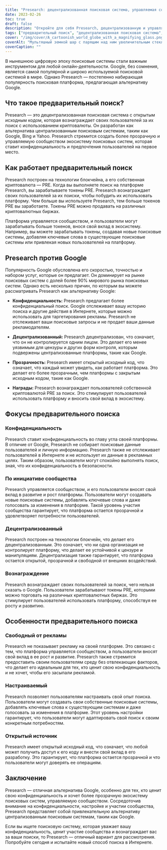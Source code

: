 ```yaml
---
title: "Presearch: децентрализованная поисковая система, управляемая сообществом"
date: 2023-02-26
toc: true
draft: false
description: "Откройте для себя Presearch, децентрализованную и управляемую сообществом поисковую систему, которая вознаграждает пользователей криптовалютой и уважает их конфиденциальность."
tags: ["предварительный поиск", "децентрализованная поисковая система", "сообщество", "вознаграждение за криптовалюту", "конфиденциальность", "альтернатива Гуглу", "технология блокчейн", "Открытый исходный код", "настраиваемый поиск", "без рекламы", "SEO-оптимизированные теги", "экосистема поисковой системы", "конфиденциальность в Интернете", "прозрачная поисковая система", "мотивированные поиски", "мировой рынок поисковых систем", "блокчейн", "цифровая конфиденциальность", "онлайн-конфиденциальность", "децентрализация"]
cover: "/img/cover/A_cartoonish_world_globe_with_a_magnifying_glass.png"
coverAlt: "Мультяшный земной шар с парящим над ним увеличительным стеклом, символизирующий платформу Presearch как децентрализованную поисковую систему, управляемую сообществом."
coverCaption: ""
---
```


В нынешнюю цифровую эпоху поисковые системы стали важным инструментом для любой онлайн-деятельности. Google, без сомнения, является самой популярной и широко используемой поисковой системой в мире. Однако Presearch — постепенно набирающая популярность поисковая платформа, предлагающая альтернативу Google.

## Что такое предварительный поиск?

Presearch — это децентрализованная поисковая система с открытым исходным кодом, которая вознаграждает своих пользователей за их поиск с использованием криптовалюты. Он разработан как альтернатива централизованным поисковым системам, таким как Google, Bing и Yahoo. Presearch стремится создать более прозрачную и управляемую сообществом экосистему поисковых систем, которая ставит конфиденциальность и предпочтения пользователей на первое место.

## Как работает предварительный поиск

Presearch построен на технологии блокчейна, а его собственная криптовалюта — PRE. Когда вы выполняете поиск на платформе Presearch, вы зарабатываете токены PRE. Presearch вознаграждает своих пользователей за их поиски, чтобы побудить их использовать платформу. Чем больше вы используете Presearch, тем больше токенов PRE вы заработаете. Токены PRE можно продавать на различных криптовалютных биржах.

Платформа управляется сообществом, и пользователи могут зарабатывать больше токенов, внося свой вклад в экосистему. Например, вы можете зарабатывать токены, создавая новые поисковые системы, добавляя ключевые слова в существующие поисковые системы или привлекая новых пользователей на платформу.

## Presearch против Google

Популярность Google обусловлена его скоростью, точностью и набором услуг, которые он предлагает. Он доминирует на рынке поисковых систем с долей более 90% мирового рынка поисковых систем. Однако есть несколько причин, по которым вы можете рассматривать Presearch как альтернативу Google:

- **Конфиденциальность:** Presearch предлагает более конфиденциальный поиск. Google отслеживает вашу историю поиска и другие действия в Интернете, которые можно использовать для таргетирования рекламы. Presearch не отслеживает ваши поисковые запросы и не продает ваши данные рекламодателям.

- **Децентрализованный:** Presearch децентрализован, что означает, что он не контролируется одним лицом. Это делает его менее уязвимым для цензуры и других форм контроля, которым подвержены централизованные платформы, такие как Google.

- **Прозрачность:** Presearch имеет открытый исходный код, что означает, что каждый может увидеть, как работает платформа. Это делает его более прозрачным, чем платформы с закрытым исходным кодом, такие как Google.

- **Награды:** Presearch вознаграждает пользователей собственной криптовалютой PRE за поиск. Это стимулирует пользователей использовать платформу и вносить свой вклад в экосистему.

## Фокусы предварительного поиска

### Конфиденциальность

Presearch ставит конфиденциальность во главу угла своей платформы. В отличие от Google, Presearch не собирает поисковые данные пользователей и личную информацию. Presearch также не отслеживает пользователей в Интернете и не использует их данные в рекламных целях. Таким образом, пользователи могут спокойно выполнять поиск, зная, что их конфиденциальность в безопасности.

### По инициативе сообщества

Presearch управляется сообществом, и его пользователи вносят свой вклад в развитие и рост платформы. Пользователи могут создавать новые поисковые системы, добавлять ключевые слова и даже голосовать за изменения в платформе. Такой уровень участия сообщества гарантирует, что платформа остается прозрачной и удовлетворяет потребности пользователей.

### Децентрализованный

Presearch построен на технологии блокчейн, что делает его децентрализованным. Это означает, что ни одна организация не контролирует платформу, что делает ее устойчивой к цензуре и манипуляциям. Децентрализация также гарантирует, что платформа остается открытой, прозрачной и свободной от внешних воздействий.

### Вознаграждение

Presearch вознаграждает своих пользователей за поиск, чего нельзя сказать о Google. Пользователи зарабатывают токены PRE, которыми можно торговать на различных криптовалютных биржах. Это стимулирует пользователей использовать платформу, способствуя ее росту и развитию.

## Особенности предварительного поиска

### Свободный от рекламы

Presearch не показывает рекламу на своей платформе. Это связано с тем, что платформа управляется сообществом, а пользователи вносят свой вклад в ее рост и развитие. Presearch также стремится предоставить своим пользователям среду без отвлекающих факторов, что делает его идеальным для тех, кто ценит свою конфиденциальность и не хочет, чтобы его засыпали рекламой.

### Настраиваемый

Presearch позволяет пользователям настраивать свой опыт поиска. Пользователи могут создавать свои собственные поисковые системы, добавлять ключевые слова к существующим системам и даже голосовать за изменения в платформе. Этот уровень настройки гарантирует, что пользователи могут адаптировать свой поиск к своим конкретным потребностям.

### Открытый источник

Presearch имеет открытый исходный код, что означает, что любой может получить доступ к его коду и внести свой вклад в его разработку. Это гарантирует, что платформа остается прозрачной и что пользователи могут доверять ее операциям.

## Заключение

Presearch — отличная альтернатива Google, особенно для тех, кто ценит свою конфиденциальность и хочет более прозрачную экосистему поисковых систем, управляемую сообществом. Сосредоточив внимание на конфиденциальности, настройке и участии сообщества, Presearch представляет собой привлекательную альтернативу централизованным поисковым системам, таким как Google.

Если вы ищете поисковую систему, которая уважает вашу конфиденциальность, ценит участие сообщества и вознаграждает вас за ваши поиски, то Presearch — отличный вариант для рассмотрения. Попробуйте сегодня и испытайте новый способ поиска в Интернете.
